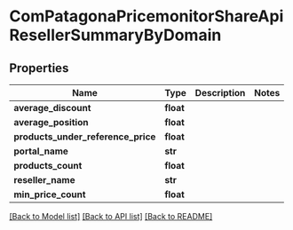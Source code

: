 # ComPatagonaPricemonitorShareApiResellerSummaryByDomain

## Properties
Name | Type | Description | Notes
------------ | ------------- | ------------- | -------------
**average_discount** | **float** |  | 
**average_position** | **float** |  | 
**products_under_reference_price** | **float** |  | 
**portal_name** | **str** |  | 
**products_count** | **float** |  | 
**reseller_name** | **str** |  | 
**min_price_count** | **float** |  | 

[[Back to Model list]](../README.md#documentation-for-models) [[Back to API list]](../README.md#documentation-for-api-endpoints) [[Back to README]](../README.md)


